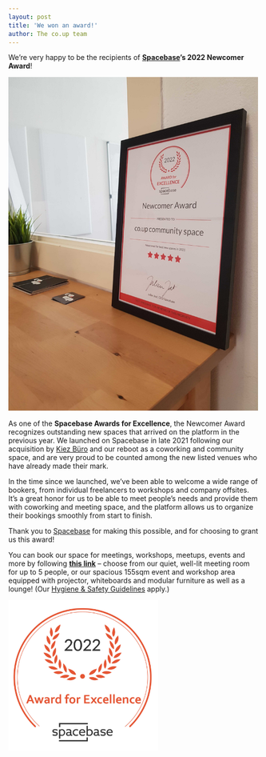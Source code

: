```yaml
---
layout: post
title: 'We won an award!'
author: The co.up team
---
```


We’re very happy to be the recipients of **[Spacebase](https://www.spacebase.com)’s 2022 Newcomer Award**!

<img src="/photos/015 spacebase_zertifikat 900px.jpg" alt="Framed certificate of co.up's Spacebase 2022 Newcomer Award placed next to the meeting room" width="500">

As one of the **Spacebase Awards for Excellence**, the Newcomer Award recognizes outstanding new spaces that arrived on the platform in the previous year. We launched on Spacebase in late 2021 following our acquisition by [Kiez Büro](http://kiez-buero.de) and our reboot as a coworking and community space, and are very proud to be counted among the new listed venues who have already made their mark.

In the time since we launched, we’ve been able to welcome a wide range of bookers, from individual freelancers to workshops and company offsites. It’s a great honor for us to be able to meet people’s needs and provide them with coworking and meeting space, and the platform allows us to organize their bookings smoothly from start to finish.

Thank you to [Spacebase](https://www.spacebase.com) for making this possible, and for choosing to grant us this award!

You can book our space for meetings, workshops, meetups, events and more by following **[this link](https://www.spacebase.com/en/berlin/coworking-space/)** – choose from our quiet, well-lit meeting room for up to 5 people, or our spacious 155sqm event and workshop area equipped with projector, whiteboards and modular furniture as well as a lounge! (Our [Hygiene & Safety Guidelines](https://co-up.de/hygiene-safety-guidelines/) apply.)

<a href="https://www.spacebase.com/en/berlin/coworking-space/"><img src="/photos/Badge_Award_for_Excellence.jpg" alt="Coworking Space Berlin" width="300"></a>
